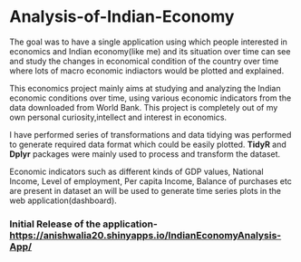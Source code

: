 # Analysis-of-Indian-Economy

The goal was to have a single application using which people interested in economics and Indian economy(like me) and its situation over time can see and study the changes in economical condition of the country over time where lots of macro economic indiactors would be plotted and explained.

This economics project mainly aims at studying and analyzing the Indian economic conditions over time, using various economic indicators from the data downloaded from World Bank.
This project is completely out of my own personal curiosity,intellect and interest in economics.

I have performed series of transformations and data tidying was performed to generate required data format which could be easily plotted. __TidyR__ and __Dplyr__ packages were mainly used to process and transform the dataset.

Economic indicators such as different kinds of GDP values, National Income, Level of employment, Per capita Income, Balance of purchases etc are present in dataset an will be used to generate time series plots in the web application(dashboard).

### Initial Release of the application-https://anishwalia20.shinyapps.io/IndianEconomyAnalysis-App/
